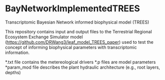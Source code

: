 # BayNetworkImplementedTREES
Transcriptomic Bayesian Network informed biophysical model (TREES)

This repository contains input and output files to the Terrestrial Regional Ecosystem Exchange Simulator model (https://github.com/DRWang3/leaf_model_TREES_paper) used to test the concept of informing biophysical parameters with transcriptomic information.

*.txt file contains the metereological drivers
*.p files are model parameters
*param_mod file describes the plant hydraulic architecture (e.g., root layers, depths)



